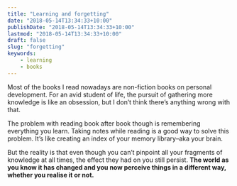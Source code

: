 ```yaml
---
title: "Learning and forgetting"
date: "2018-05-14T13:34:33+10:00"
publishDate: "2018-05-14T13:34:33+10:00"
lastmod: "2018-05-14T13:34:33+10:00"
draft: false
slug: "forgetting"
keywords:
    - learning
    - books
---
```

Most of the books I read nowadays are non-fiction books on personal development. For an avid student of life, the pursuit of gathering more knowledge is like an obsession, but I don’t think there’s anything wrong with that.

The problem with reading book after book though is remembering everything you learn. Taking notes while reading is a good way to solve this problem. It’s like creating an index of your memory library–aka your brain.

But the reality is that even though you can’t pinpoint all your fragments of knowledge at all times, the effect they had on you still persist. **The world as you know it has changed and you now perceive things in a different way, whether you realise it or not.**